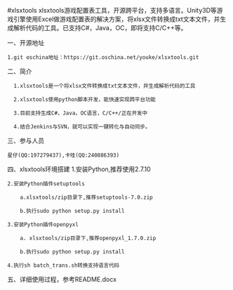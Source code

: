 ﻿#xlsxtools
xlsxtools游戏配置表工具，开源跨平台，支持多语言。Unity3D等游戏引擎使用Excel做游戏配置表的解决方案，将xlsx文件转换成txt文本文件，并生成解析代码的工具。已支持C#，Java，OC，即将支持C/C++等。

一、开源地址

    1.git oschina地址：https://git.oschina.net/youke/xlsxtools.git
	
二、简介

      1.xlsxtools是一个将xlsx文件转换成txt文本文件，并生成解析代码的工具

      2.xlsxtools使用python脚本开发，能快速实现跨平台功能

      3.目前支持生成C#，Java，OC语言，C/C++/正在开发中

      4.结合Jenkins与SVN，就可以实现一键转化与自动同步。


三、参与人员

    星仔(QQ:197279437),卡哇(QQ:240886393)

四、xlsxtools环境搭建
	1.安装Python,推荐使用2.7.10
	
	2.安装Python插件setuptools
	
		a.xlsxtools/zip目录下,推荐setuptools-7.0.zip
		
		b.执行sudo python setup.py install
		
	3.安装Python插件openpyxl
	
		a. xlsxtools/zip目录下,推荐openpyxl_1.7.0.zip
		
		b.执行sudo python setup.py install
		
	4.执行sh batch_trans.sh转换支持语言代码

五、详细使用过程，参考README.docx		